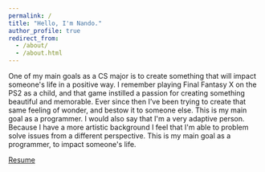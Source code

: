```yaml
---
permalink: /
title: "Hello, I'm Nando."
author_profile: true
redirect_from: 
  - /about/
  - /about.html
---
```


One of my main goals as a CS major is to create something that will impact someone's life in a positive way. I remember playing Final Fantasy X on the PS2 as a child, and that game instilled a passion for creating something beautiful and memorable. Ever since then I’ve been trying to create that same feeling of wonder, and bestow it to someone else. This is my main goal as a programmer. I would also say that I'm a very adaptive person. Because I have a more artistic background I feel that I'm able to problem solve issues from a different perspective. This is my main goal as a programmer, to impact someone's life.

[Resume](Resume.pdf)
